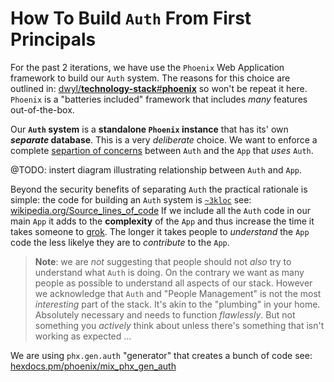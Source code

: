 # How To Build `Auth` From First Principals

For the past 2 iterations,
we have use the `Phoenix` Web Application framework
to build our `Auth` system.
The reasons for this choice
are outlined in:
[dwyl/**technology-stack**#**phoenix**](https://github.com/dwyl/technology-stack#phoenix)
so won't be repeat it here.
`Phoenix` is a "batteries included" framework
that includes _many_ features out-of-the-box.

Our **`Auth` system** is a **standalone `Phoenix` instance**
that has its' own **_separate_ database**.
This is a very _deliberate_ choice.
We want to enforce a complete 
[separtion of concerns](https://en.wikipedia.org/wiki/Separation_of_concerns)
between `Auth` 
and the `App` that _uses_ `Auth`.

@TODO: instert diagram illustrating relationship between `Auth` and `App`.



Beyond the security benefits 
of separating `Auth` 
the practical rationale is simple:
the code for building an `Auth` system 
is 
[`~3kloc`](https://en.wiktionary.org/wiki/KLOC#Noun)
see: 
[wikipedia.org/Source_lines_of_code](https://en.wikipedia.org/wiki/Source_lines_of_code)
If we include all the `Auth` code in our main `App`
it adds to the **complexity** of the `App`
and thus increase the time 
it takes someone to
[grok](https://en.wikipedia.org/wiki/Grok).
The longer it takes people to _understand_ the `App` code 
the less likelye they are to _contribute_ to the `App`. 

> **Note**: we are _not_ suggesting 
that people should not _also_ 
try to understand what `Auth` is doing. 
On the contrary we want as many people as possible 
to understand all aspects of our stack.
However we acknowledge that `Auth`
and "People Management" 
is not the most _interesting_ part of the stack.
It's akin to the "plumbing" in your home.
Absolutely necessary and needs to function _flawlessly_.
But not something you _actively_ think about
unless there's something that isn't working as expected ... 

We are using `phx.gen.auth` "generator" 
that creates a bunch of code 
see:
[hexdocs.pm/phoenix/mix_phx_gen_auth](https://hexdocs.pm/phoenix/mix_phx_gen_auth.html)